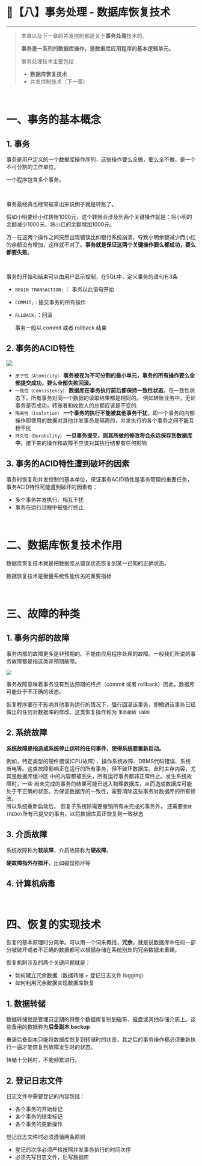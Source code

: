 # 🛒【八】事务处理 - 数据库恢复技术

---



> 本章以及下一章的并发控制都是关于**事务处理**技术的。
>
> **事务是一系列的数据库操作，是数据库应用程序的基本逻辑单元。**
>
> 事务处理技术主要包括
>
> - **数据库恢复技术**
> - 并发控制技术（下一章）

<br>

# 一、事务的基本概念

## 1. 事务

事务是用户定义的一个数据库操作序列，这些操作要么全做，要么全不做，是一个不可分割的工作单位。

一个程序包含多个事务。

<br>

事务最经典也经常被拿出来说例子就是转账了。

假如小明要给小红转账1000元，这个转账会涉及到两个关键操作就是：将小明的余额减少1000元，将小红的余额增加1000元。

万一在这两个操作之间突然出现错误比如银行系统崩溃，导致小明余额减少而小红的余额没有增加，这样就不对了。**事务就是保证这两个关键操作要么都成功，要么都要失败**。

<br>

事务的开始和结束可以由用户显示控制，在SQL中，定义事务的语句有3条

- `BEGIN TRANSACTION;` ： 事务以此语句开始

- `COMMIT;` : 提交事务的所有操作

- `RLLBACK;`：回滚

  事务一般以 commit 或者 rollback 结束

## 2. 事务的ACID特性

![](https://gitee.com/veal98/images/raw/master/img/20200420101415.png)

- `原子性（Atomicity）`
  **事务被视为不可分割的最小单元，事务的所有操作要么全部提交成功，要么全部失败回滚。** 
- `一致性（Consistency）`
  **数据库在事务执行前后都保持一致性状态**。在一致性状态下，所有事务对同一个数据的读取结果都是相同的。
  例如转账业务中，无论事务是否成功，转账者和收款人的总额应该是不变的.
- `隔离性（Isolation）`
  **一个事务的执行不能被其他事务干扰**，即一个事务的内部操作即使用的数据对其他并发事务是隔离的，并发执行的各个事务之间不能互相干扰
- `持久性（Durability）`
  **一旦事务提交，则其所做的修改将会永远保存到数据库中**。接下来的操作和故障不应该对其执行结果有任何影响

## 3. 事务的ACID特性遭到破坏的因素

事务时恢复和并发控制的基本单位，保证事务ACID特性是事务管理的重要任务，事务ACID特性可能遭到破坏的因素有：

- 多个事务并发执行，相互干扰
- 事务在运行过程中被强行终止

<br>

# 二、数据库恢复技术作用

数据库恢复技术就是把数据库从错误状态恢复到某一已知的正确状态。

数据恢复技术是衡量系统性能优劣的重要指标

<br>

# 三、故障的种类

## 1. 事务内部的故障

事务内部的故障更多是非预期的、不能由应用程序处理的故障。一般我们所说的事务故障都是指这类非预期故障。

<img src="https://gitee.com/veal98/images/raw/master/img/20200420103114.png" style="zoom:85%;" />

事务故障意味着事务没有到达预期的终点（commit 或者 rollback）因此，数据库可能处于不正确的状态。

恢复程序要在不影响其他事务运行的情况下，强行回滚该事务，即撤销该事务已经做出的任何对数据库的修改。这类恢复操作称为 `事务撤销 UNDO`

## 2. 系统故障

**系统故障是指造成系统停止运转的任何事件，使得系统要重新启动。**

例如，特定类型的硬件错误(CPU故障) 、操作系统故障、DBMS代码错误、系统断电等。这类故障影响正在运行的所有事务，但不破坏数据库。此时主存内容，尤其是数据库缓冲区 中的内容都被丢失，所有运行事务都非正常终止。发生系统故障时，一些 尚未完成的事务的结果可能已送入物理数据库，从而造成数据库可能处于不正确的状态。为保证数据库的一致性，需要清除这些事务对数据库的所有修改。 
<br>
所以系统重新启动后， 恢复子系统除需要撤销所有未完成的事务外， 还需要`重做(REDO)`所有已提交的事务，以将数据库真正恢复到一致状态

## 3. 介质故障

系统故障称为**软故障**，介质故障称为**硬故障**。

**硬故障指外存损坏**，比如磁盘损坏等

## 4. 计算机病毒

<br>

# 四、恢复的实现技术

恢复的基本原理时分简单。可以用一个词来概括，**冗余**。就是说数据库中任何一部分被破坏或者不正确的数据都可以根据存储在系统别处的冗余数据来重建。

恢复机制涉及的两个关键问题就是：

- 如何建立冗余数据（数据转储 + 登记日志文件 logging）
- 如何利用冗余数据实现数据库恢复

## 1. 数据转储

数据转储就是管理员定期的将整个数据库复制到磁带、磁盘或其他存储介质上。这些备用的数据称为**后备副本 backup**

重装后备副本只能将数据库恢复到转储时的状态，其之后的事务操作都必须重新执行一遍才能恢复到故障发生时的状态。

转储十分耗时，不能频繁进行。

## 2. 登记日志文件

日志文件中需要登记的内容包括：

- 各个事务的开始标记
- 各个事务的结束标记
- 各个事务的更新操作

登记日志文件时必须遵循两条原则

- 登记的次序必须严格按照并发事务执行的时间次序
- 必须先写日志文件，后写数据库